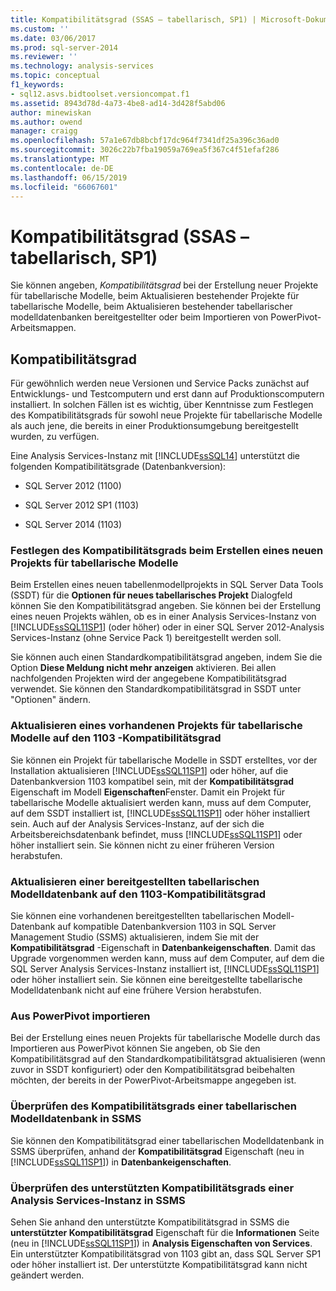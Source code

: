 ```yaml
---
title: Kompatibilitätsgrad (SSAS – tabellarisch, SP1) | Microsoft-Dokumentation
ms.custom: ''
ms.date: 03/06/2017
ms.prod: sql-server-2014
ms.reviewer: ''
ms.technology: analysis-services
ms.topic: conceptual
f1_keywords:
- sql12.asvs.bidtoolset.versioncompat.f1
ms.assetid: 8943d78d-4a73-4be8-ad14-3d428f5abd06
author: minewiskan
ms.author: owend
manager: craigg
ms.openlocfilehash: 57a1e67db8bcbf17dc964f7341df25a396c36ad0
ms.sourcegitcommit: 3026c22b7fba19059a769ea5f367c4f51efaf286
ms.translationtype: MT
ms.contentlocale: de-DE
ms.lasthandoff: 06/15/2019
ms.locfileid: "66067601"
---
```

# <a name="compatibility-level-ssas-tabular-sp1"></a>Kompatibilitätsgrad (SSAS – tabellarisch, SP1)
  Sie können angeben, *Kompatibilitätsgrad* bei der Erstellung neuer Projekte für tabellarische Modelle, beim Aktualisieren bestehender Projekte für tabellarische Modelle, beim Aktualisieren bestehender tabellarischer modelldatenbanken bereitgestellter oder beim Importieren von PowerPivot-Arbeitsmappen.  
  
## <a name="compatibility-level"></a>Kompatibilitätsgrad  
 Für gewöhnlich werden neue Versionen und Service Packs zunächst auf Entwicklungs- und Testcomputern und erst dann auf Produktionscomputern installiert. In solchen Fällen ist es wichtig, über Kenntnisse zum Festlegen des Kompatibilitätsgrads für sowohl neue Projekte für tabellarische Modelle als auch jene, die bereits in einer Produktionsumgebung bereitgestellt wurden, zu verfügen.  
  
 Eine Analysis Services-Instanz mit [!INCLUDE[ssSQL14](../../includes/sssql14-md.md)] unterstützt die folgenden Kompatibilitätsgrade (Datenbankversion):  
  
-   SQL Server 2012 (1100)  
  
-   SQL Server 2012 SP1 (1103)  
  
-   SQL Server 2014 (1103)  
  
### <a name="set-compatibility-level-when-creating-a-new-tabular-model-project"></a>Festlegen des Kompatibilitätsgrads beim Erstellen eines neuen Projekts für tabellarische Modelle  
 Beim Erstellen eines neuen tabellenmodellprojekts in SQL Server Data Tools (SSDT) für die **Optionen für neues tabellarisches Projekt** Dialogfeld können Sie den Kompatibilitätsgrad angeben. Sie können bei der Erstellung eines neuen Projekts wählen, ob es in einer Analysis Services-Instanz von [!INCLUDE[ssSQL11SP1](../../includes/sssql11sp1-md.md)] (oder höher) oder in einer SQL Server 2012-Analysis Services-Instanz (ohne Service Pack 1) bereitgestellt werden soll.  
  
 Sie können auch einen Standardkompatibilitätsgrad angeben, indem Sie die Option **Diese Meldung nicht mehr anzeigen** aktivieren. Bei allen nachfolgenden Projekten wird der angegebene Kompatibilitätsgrad verwendet. Sie können den Standardkompatibilitätsgrad in SSDT unter "Optionen" ändern.  
  
### <a name="upgrade-an-existing-tabular-model-project-to-1103-compatibility-level"></a>Aktualisieren eines vorhandenen Projekts für tabellarische Modelle auf den 1103 -Kompatibilitätsgrad  
 Sie können ein Projekt für tabellarische Modelle in SSDT erstelltes, vor der Installation aktualisieren [!INCLUDE[ssSQL11SP1](../../includes/sssql11sp1-md.md)] oder höher, auf die Datenbankversion 1103 kompatibel sein, mit der **Kompatibilitätsgrad** Eigenschaft im Modell **Eigenschaften**Fenster. Damit ein Projekt für tabellarische Modelle aktualisiert werden kann, muss auf dem Computer, auf dem SSDT installiert ist, [!INCLUDE[ssSQL11SP1](../../includes/sssql11sp1-md.md)] oder höher installiert sein. Auch auf der Analysis Services-Instanz, auf der sich die Arbeitsbereichsdatenbank befindet, muss [!INCLUDE[ssSQL11SP1](../../includes/sssql11sp1-md.md)] oder höher installiert sein. Sie können nicht zu einer früheren Version herabstufen.  
  
### <a name="upgrade-a-deployed-tabular-model-database-to-1103-compatibility-level"></a>Aktualisieren einer bereitgestellten tabellarischen Modelldatenbank auf den 1103-Kompatibilitätsgrad  
 Sie können eine vorhandenen bereitgestellten tabellarischen Modell-Datenbank auf kompatible Datenbankversion 1103 in SQL Server Management Studio (SSMS) aktualisieren, indem Sie mit der **Kompatibilitätsgrad** -Eigenschaft in **Datenbankeigenschaften**. Damit das Upgrade vorgenommen werden kann, muss auf dem Computer, auf dem die SQL Server Analysis Services-Instanz installiert ist, [!INCLUDE[ssSQL11SP1](../../includes/sssql11sp1-md.md)] oder höher installiert sein. Sie können eine bereitgestellte tabellarische Modelldatenbank nicht auf eine frühere Version herabstufen.  
  
### <a name="import-from-powerpivot"></a>Aus PowerPivot importieren  
 Bei der Erstellung eines neuen Projekts für tabellarische Modelle durch das Importieren aus PowerPivot können Sie angeben, ob Sie den Kompatibilitätsgrad auf den Standardkompatibilitätsgrad aktualisieren (wenn zuvor in SSDT konfiguriert) oder den Kompatibilitätsgrad beibehalten möchten, der bereits in der PowerPivot-Arbeitsmappe angegeben ist.  
  
### <a name="check-compatibility-level-for-a-tabular-model-database-in-ssms"></a>Überprüfen des Kompatibilitätsgrads einer tabellarischen Modelldatenbank in SSMS  
 Sie können den Kompatibilitätsgrad einer tabellarischen Modelldatenbank in SSMS überprüfen, anhand der **Kompatibilitätsgrad** Eigenschaft (neu in [!INCLUDE[ssSQL11SP1](../../includes/sssql11sp1-md.md)]) in **Datenbankeigenschaften**.  
  
### <a name="check-supported-compatibility-level-for-an-analysis-services-instance-in-ssms"></a>Überprüfen des unterstützten Kompatibilitätsgrads einer Analysis Services-Instanz in SSMS  
 Sehen Sie anhand den unterstützte Kompatibilitätsgrad in SSMS die **unterstützter Kompatibilitätsgrad** Eigenschaft für die **Informationen** Seite (neu in [!INCLUDE[ssSQL11SP1](../../includes/sssql11sp1-md.md)]) in **Analysis Eigenschaften von Services**. Ein unterstützter Kompatibilitätsgrad von 1103 gibt an, dass SQL Server SP1 oder höher installiert ist. Der unterstützte Kompatibilitätsgrad kann nicht geändert werden.  
  
  

